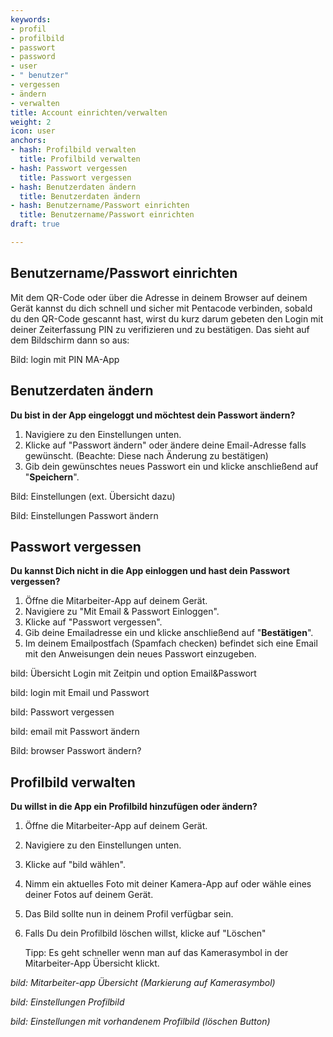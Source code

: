```yaml
---
keywords:
- profil
- profilbild
- passwort
- password
- user
- " benutzer"
- vergessen
- ändern
- verwalten
title: Account einrichten/verwalten
weight: 2
icon: user
anchors:
- hash: Profilbild verwalten
  title: Profilbild verwalten
- hash: Passwort vergessen
  title: Passwort vergessen
- hash: Benutzerdaten ändern
  title: Benutzerdaten ändern
- hash: Benutzername/Passwort einrichten
  title: Benutzername/Passwort einrichten
draft: true

---
```

## Benutzername/Passwort einrichten

Mit dem QR-Code oder über die Adresse in deinem Browser auf deinem Gerät kannst du dich schnell und sicher mit Pentacode verbinden, sobald du den QR-Code gescannt hast, wirst du kurz darum gebeten den Login mit deiner Zeiterfassung PIN zu verifizieren und zu bestätigen. Das sieht auf dem Bildschirm dann so aus:

Bild: login mit PIN MA-App

## Benutzerdaten ändern

**Du bist in der App eingeloggt und möchtest dein Passwort ändern?**

1. Navigiere zu den Einstellungen unten.
2. Klicke auf "Passwort ändern" oder ändere deine Email-Adresse falls gewünscht. (Beachte: Diese nach Änderung zu bestätigen)
3. Gib dein gewünschtes neues Passwort ein und klicke anschließend auf "**Speichern**".

Bild: Einstellungen (ext. Übersicht dazu)

Bild: Einstellungen Passwort ändern

## Passwort vergessen

**Du kannst Dich nicht in die App einloggen und hast dein Passwort vergessen?**

1. Öffne die Mitarbeiter-App auf deinem Gerät.
2. Navigiere zu "Mit Email & Passwort Einloggen".
3. Klicke auf "Passwort vergessen".
4. Gib deine Emailadresse  ein und klicke anschließend auf "**Bestätigen**".
5. Im deinem Emailpostfach (Spamfach checken) befindet sich eine Email mit den Anweisungen dein neues Passwort einzugeben.

bild: Übersicht Login mit Zeitpin und option Email&Passwort

bild: login mit Email und Passwort

bild: Passwort vergessen

bild: email mit Passwort ändern

Bild: browser Passwort ändern?

## Profilbild verwalten

**Du willst in die App ein Profilbild hinzufügen oder ändern?**

1. Öffne die Mitarbeiter-App auf deinem Gerät.
2. Navigiere zu den Einstellungen unten.
3. Klicke auf "bild wählen".
4. Nimm ein aktuelles Foto mit deiner Kamera-App auf oder wähle eines deiner Fotos auf deinem Gerät.
5. Das Bild sollte nun in deinem Profil verfügbar sein.
6. Falls Du dein Profilbild löschen willst, klicke auf "Löschen"

   Tipp: Es geht schneller wenn man auf das Kamerasymbol in der Mitarbeiter-App Übersicht klickt.

_bild: Mitarbeiter-app Übersicht  (Markierung auf Kamerasymbol)_

_bild: Einstellungen Profilbild_

_bild: Einstellungen mit vorhandenem Profilbild (löschen Button)_